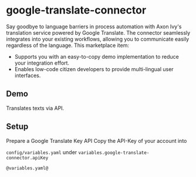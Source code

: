 # google-translate-connector

Say goodbye to language barriers in process automation with Axon Ivy's translation service powered by Google Translate. The connector seamlessly integrates into your existing workflows, allowing you to communicate easily regardless of the language. This marketplace item:

- Supports you with an easy-to-copy demo implementation to reduce your integration effort.
- Enables low-code citizen developers to provide multi-lingual user interfaces.
## Demo

Translates texts via API.

## Setup

Prepare a Google Translate Key API
Copy the API-Key of your account into

`config/variables.yaml` under
`variables.google-translate-connector.apiKey`

```
@variables.yaml@
```